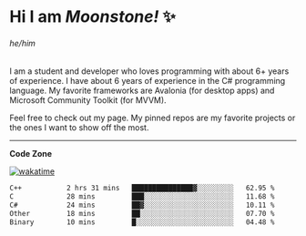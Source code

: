 
<!--
**MoonstoneStudios/MoonstoneStudios** is a ✨ _special_ ✨ repository because its `README.md` (this file) appears on your GitHub profile.

Here are some ideas to get you started:

- 🔭 I’m currently working on ...
- 🌱 I’m currently learning ...
- 👯 I’m looking to collaborate on ...
- 🤔 I’m looking for help with ...
- 💬 Ask me about ...
- 📫 How to reach me: ...
- 😄 Pronouns: ...
- ⚡ Fun fact: ...
-->

# Hi I am _Moonstone!_  ✨
###### he/him

I am a student and developer who loves programming with about 6+ years of experience. 
I have about 6 years of experience in the C# programming language. 
My favorite frameworks are Avalonia (for desktop apps) and Microsoft Community Toolkit (for MVVM).

Feel free to check out my page. My pinned repos are my favorite projects or the ones I want to show off the most. 

---

**Code Zone**


[![wakatime](https://wakatime.com/badge/user/35c755da-7226-42ef-89f9-892c03fbcf7e.svg?style=for-the-badge)](https://wakatime.com/@35c755da-7226-42ef-89f9-892c03fbcf7e)
<!--START_SECTION:waka-->

```txt
C++           2 hrs 31 mins   ███████████████▓░░░░░░░░░   62.95 %
C             28 mins         ███░░░░░░░░░░░░░░░░░░░░░░   11.68 %
C#            24 mins         ██▓░░░░░░░░░░░░░░░░░░░░░░   10.11 %
Other         18 mins         ██░░░░░░░░░░░░░░░░░░░░░░░   07.70 %
Binary        10 mins         █░░░░░░░░░░░░░░░░░░░░░░░░   04.48 %
```

<!--END_SECTION:waka-->
